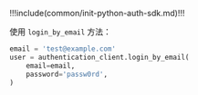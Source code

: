 !!!include(common/init-python-auth-sdk.md)!!!

使用 `login_by_email` 方法：


```python
email = 'test@example.com'
user = authentication_client.login_by_email(
    email=email,
    password='passw0rd',
)
```
